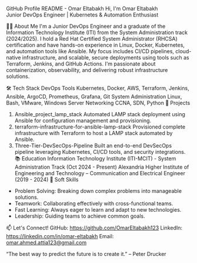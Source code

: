 GitHub Profile README - Omar Eltabakh
Hi, I'm Omar Eltabakh  
Junior DevOps Engineer | Kubernetes & Automation Enthusiast

👨‍💻 About Me
I'm a Junior DevOps Engineer and a graduate of the Information Technology Institute (ITI) from the System Administration track (2024/2025). 
I hold a Red Hat Certified System Administrator (RHCSA) certification and have hands-on experience in Linux, Docker, Kubernetes, and automation tools like Ansible. 
My focus includes CI/CD pipelines, cloud-native infrastructure, and scalable, secure deployments using tools such as Terraform, Jenkins, and GitHub Actions. 
I'm passionate about containerization, observability, and delivering robust infrastructure solutions.

🛠️ Tech Stack
DevOps Tools
Kubernetes, Docker, AWS, Terraform, Jenkins, Ansible, ArgoCD, Prometheus, Grafana, Git
System Administration
Linux, Bash, VMware, Windows Server
Networking
CCNA, SDN, Python
🚀 Projects
1. Ansible_project_lamp_stack
Automated LAMP stack deployment using Ansible for configuration management and provisioning.
2. terraform-infrastructure-for-ansible-lamp-stack
Provisioned complete infrastructure with Terraform to host a LAMP stack automated by Ansible.
3. Three-Tier-DevSecOps-Pipeline
Built an end-to-end DevSecOps pipeline leveraging Kubernetes, CI/CD tools, and security integrations.
📚 Education
Information Technology Institute (ITI-MCIT) - System Administration Track (Oct 2024 - Present)
Alexandria Higher Institute of Engineering and Technology – Communication and Electrical Engineer (2019 - 2024)
🌟 Soft Skills
- Problem Solving: Breaking down complex problems into manageable solutions.
- Teamwork: Collaborating effectively with cross-functional teams.
- Fast Learning: Always eager to learn and adapt to new technologies.
- Leadership: Guiding teams to achieve common goals.

📫 Let's Connect!
GitHub: https://github.com/OmarEltabakh123
LinkedIn: https://linkedin.com/in/omar-eltabakh
Email: omar.ahmed.attia123@gmail.com

“The best way to predict the future is to create it.” – Peter Drucker
